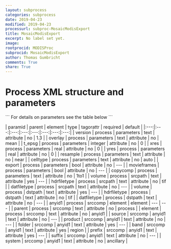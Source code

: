 ```yaml
---
layout: subprocess
categories: subprocess
date: 2019-04-23
modified: 2019-04-23
processurl: subproc-MosaicModisExport
title: MosaicModisExport
excerpt: No label set yet.
image: 
rootprocid: MODISProc
subprocid: MosaicModisExport
author: Thomas Gumbricht
comments: True
share: True
---
```


<h1 class='foot-description'>Process XML structure and parameters</h1>
```
For details on parameters see the table below
<?xml version="1.0" ?>
<process>
  <!--Generated from python-->
  <userproj plotid="yourplotid" projectid="yourprojectid" siteid="yoursiteid" system="systemid" tractid="yourtractid" userid="youruserid"/>
  <period endday="DD" endmonth="MM" endyear="YYYY" seasonendday="DD" seasonendmonth="MM" seasonstartday="DD" seasonstartmonth="MM" startday="DD" startmonth="MM" startyear="YYYY" timestep="timestep"/>
  <parameters celltype="txtstring" copycomp="txtstring" export="True/False" movieframes="True/False" overlay="txtstring" resample="txtstring" t_epsg="xyz" version="txtstring" xres="xyz.abc" yres="xyz.abc"/>
  <srcpath datfiletype="txtstring" hdrfiletype="txtstring" volume="txtstring"/>
  <dstpath datfiletype="txtstring" hdrfiletype="txtstring" volume="txtstring"/>
  <srccomp element="txtstring" parent="txtstring">
    <anyid1 band="txtstring" folder="txtstring" prefix="txtstring" product="txtstring" source="txtstring" suffix="txtstring" system="txtstring"/>
  </srccomp>
</process>
```

| paramid | parent | element | type | tagorattr | required | default |
|:---:|:---:|:---:|:---:|:---:|:---:|:---:|:---:|
| version | process | parameters | text | attribute | no | 1.3 |
| overlay | process | parameters | text | attribute | no | mean |
| t_epsg | process | parameters | integer | attribute | no | 0 |
| xres | process | parameters | real | attribute | no | 0 |
| yres | process | parameters | real | attribute | no | 0 |
| resample | process | parameters | text | attribute | no | near |
| celltype | process | parameters | text | attribute | no | auto |
| export | process | parameters | bool | attribute | no | --- |
| movieframes | process | parameters | bool | attribute | no | --- |
| copycomp | process | parameters | text | attribute | no | 1to1 |
| volume | process | srcpath | text | attribute | yes | --- |
| hdrfiletype | process | srcpath | text | attribute | no | tif |
| datfiletype | process | srcpath | text | attribute | no | --- |
| volume | process | dstpath | text | attribute | yes | --- |
| hdrfiletype | process | dstpath | text | attribute | no | tif |
| datfiletype | process | dstpath | text | attribute | no | --- |
| anyid1 | process | srccomp | element | element | --- | --- |
| parent | process | srccomp | text | attribute | no | process |
| element | process | srccomp | text | attribute | no | anyid1 |
| source | srccomp | anyid1 | text | attribute | no | --- |
| product | srccomp | anyid1 | text | attribute | no | --- |
| folder | srccomp | anyid1 | text | attribute | yes | --- |
| band | srccomp | anyid1 | text | attribute | yes | region |
| prefix | srccomp | anyid1 | text | attribute | yes | --- |
| suffix | srccomp | anyid1 | text | attribute | no | --- |
| system | srccomp | anyid1 | text | attribute | no | ancillary |
